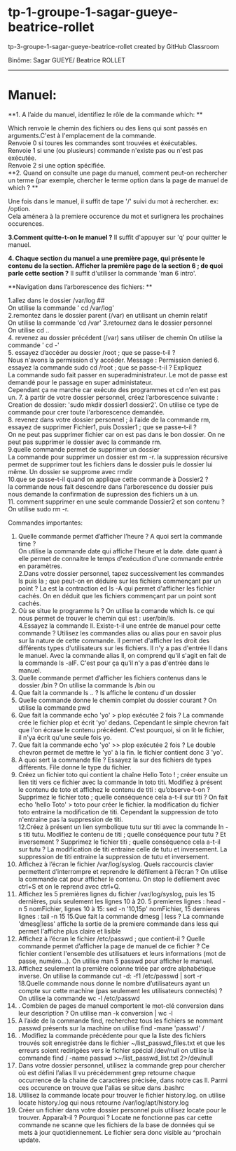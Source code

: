 # tp-1-groupe-1-sagar-gueye-beatrice-rollet
tp-3-groupe-1-sagar-gueye-beatrice-rollet created by GitHub Classroom <br>

Binôme: Sagar GUEYE/ Beatrice ROLLET
***********
Manuel:
==========
**1. A l’aide du manuel, identifiez le rôle de la commande which: ** 

Which renvoie le chemin des fichiers ou des liens qui sont passés en arguments.C'est à l'emplacement de la commande.   
Renvoie 0 si toures les commandes sont trouvées et éxécutables.  
Renvoie 1 si une (ou plusieurs) commande n'existe pas ou n'est pas exécutée.  
Renvoie 2 si une option spécifiée.    
**2. Quand on consulte une page du manuel, comment peut-on rechercher un terme (par exemple, chercher le terme option dans la page de manuel de which ? ** 

Une fois dans le manuel, il suffit de tape '/' suivi du mot à rechercher. ex: /option.  
Cela aménera à la premiere occurence du mot et surlignera les prochaines occurences.  

**3.Comment quitte-t-on le manuel ?**
Il suffit d'appuyer sur 'q' pour quitter le manuel.  

**4. Chaque section du manuel a une première page, qui présente le contenu de la section. Afficher la
première page de la section 6 ; de quoi parle cette section ?**
Il suffit d'utiliser la commande 'man 6 intro'.  

**Navigation dans l’arborescence des fichiers: **

1.allez dans le dossier /var/log ##   
On utilise la commande ' cd /var/log'  
2.remontez dans le dossier parent (/var) en utilisant un chemin relatif   
On utilise la commande 'cd /var'
3.retournez dans le dossier personnel   
On utilise cd ..  
4. revenez au dossier précédent (/var) sans utiliser de chemin 
On utilise la commande ' cd -'  
5. essayez d’accéder au dossier /root ; que se passe-t-il ?  
Nous n'avons la permission d'y accéder. Message : Permission denied
6. essayez la commande sudo cd /root ; que se passe-t-il ? Expliquez  
La commande sudo fait passer en superadministrateur. Le mot de passe est demandé pour le passage en super administateur.   
Cependant ça ne marche car exécute des programmes et cd n'en est pas un.
7.  à partir de votre dossier personnel, créez l’arborescence suivante :  
Creation de dossier: 'sudo mkdir dossier1 dossier2'. On utilise ce type de commande pour crer toute l'arborescence demandée.  
8. revenez dans votre dossier personnel ; à l’aide de la commande rm, essayez de supprimer Fichier1, puis
Dossier1 ; que se passe-t-il ?   
On ne peut pas supprimer fichier car on est pas dans le bon dossier. On ne peut pas supprimer le dossier avec la commande rm.  
9.quelle commande permet de supprimer un dossier   
La commande pour supprimer un dossier est rm -r. la suppression récursive permet de supprimer tout les fichiers dans le dossier puis le dossier lui même. Un dossier se supprome avec rmdir    
10.que se passe-t-il quand on applique cette commande à Dossier2 ?   
la commande nous fait descendre dans l'arborescence du dossier puis nous demande la confirmation de supression des fichiers un à un.  
11. comment supprimer en une seule commande Dossier2 et son contenu ?  
On utilise sudo rm -r.  

Commandes importantes:  
1. Quelle commande permet d’afficher l’heure ? A quoi sert la commande time ?  
On utilise la commande date qui affiche l'heure et la date. date quant à elle permet de connaitre le temps d'exécution d'une commande entrée en paramètres.  
2.Dans votre dossier personnel, tapez successivement les commandes ls puis la ; que peut-on en déduire
sur les fichiers commençant par un point ? 
La est la contraction ed ls -A qui permet d'afficher les fichier cachés. On en déduit que les fichiers commençant par un point sont cachés.  
3. Où se situe le programme ls ? 
On utilise la comande which ls. ce qui nous permet de trouver le chemin qui est : user/bin/ls.  
4.Essayez la commande ll. Existe-t-il une entrée de manuel pour cette commande ? Utilisez les commandes alias ou alias pour en savoir plus sur la nature de cette commande. 
ll permet d'afficher les droit des différents types d'utilisateurs sur les fichiers. Il n'y a pas d'entrée ll dans le manuel. 
Avec la commande alias ll, on comprend qu'il s'agit en fait de la commande ls -alF. C'est pour ça qu'il n'y a pas d'entrée dans le manuel.  
5. Quelle commande permet d’afficher les fichiers contenus dans le dossier /bin ?
On utilise la commande  ls /bin ou 
6. Que fait la commande ls .. ?
ls affiche le contenu d'un dossier  
7. Quelle commande donne le chemin complet du dossier courant ?
On utilise la commande pwd  
8. Que fait la commande echo 'yo' > plop exécutée 2 fois ?
La commande crée le fichier plop et écrit 'yo' dedans. Cependant le simple chevron fait que l'on écrase le contenu précédent. C'est pourquoi, si on lit le fichier, il n'ya écrit qu'une seule fois yo.  
9. Que fait la commande echo 'yo' >> plop exécutée 2 fois ?
Le double chevron permet de mettre le 'yo' à la fin. le fichier contient donc 3 'yo'.
10. A quoi sert la commande file ? Essayez la sur des fichiers de types différents.
File donne le type du fichier.    
11. Créez un fichier toto qui contient la chaîne Hello Toto ! ; créer ensuite un lien titi vers ce fichier
avec la commande ln toto titi. Modifiez à présent le contenu de toto et affichez le contenu de titi :
qu’observe-t-on ? Supprimez le fichier toto ; quelle conséquence cela a-t-il sur titi ?
On fait echo 'hello Toto' > toto pour créer le fichier. la modification du fichier toto entraine la modification de titi. Cependant la suppression de toto n'entraine pas la suppression de titi.  
12.Créez à présent un lien symbolique tutu sur titi avec la commande ln -s titi tutu. Modifiez le
contenu de titi ; quelle conséquence pour tutu ? Et inversement ? Supprimez le fichier titi ; quelle
conséquence cela a-t-il sur tutu ? 
La modification de titi entraine celle de tutu et inversement. La suppression de titi entraine la suppression de tutu et inversement.  
13. Affichez à l’écran le fichier /var/log/syslog. Quels raccourcis clavier permettent d’interrompre et
reprendre le défilement à l’écran ?
On utilise la commande cat pour afficher le contenu. On stop le defilement avec ctrl+S et on le reprend avec ctrl+Q.  
14. Affichez les 5 premières lignes du fichier /var/log/syslog, puis les 15 dernières, puis seulement les
lignes 10 à 20.
5 premieres lignes : head -n 5 nomFichier, 
lignes 10 à 15: sed -n '10,15p' nomFichier, 
15 dernieres lignes : tail -n 15
15.Que fait la commande dmesg | less ? 
La commande 'dmesg|less' affiche la sortie de la premiere commande dans less qui permet l'affiche plus claire et lisible  
16. Affichez à l’écran le fichier /etc/passwd ; que contient-il ? Quelle commande permet d’afficher la page
de manuel de ce fichier ?
Ce fichier contient l'ensemble des utilisatuers et leurs informations (mot de passe, numéro...). On utilise man 5 passwd pour afficher le manuel.  
17. Affichez seulement la première colonne triée par ordre alphabétique inverse.
On utilise la commande cut -d: -f1 /etc/passwd | sort -r  
18.Quelle commande nous donne le nombre d’utilisateurs ayant un compte sur cette machine (pas seulement les utilisateurs connectés) ?
 On utilise la commande wc -l /etc/passwd 
19. . Combien de pages de manuel comportent le mot-clé conversion dans leur description ?
On utilise man -k conversion | wc -l
20. A l’aide de la commande find, recherchez tous les fichiers se nommant passwd présents sur la machine on utilise find -mane 'passwd' /
21. . Modifiez la commande précédente pour que la liste des fichiers trouvés soit enregistrée dans le fichier
~/list_passwd_files.txt et que les erreurs soient redirigées vers le fichier spécial /dev/null
 on utilise la commande find / -name passwd >~/list_passwd_list.txt 2>/dev/null
22. Dans votre dossier personnel, utilisez la commande grep pour chercher où est défini l’alias ll vu
précédemment
 grep retourne chaque occurrence de la chaine de caractères précisée, dans notre cas ll. Parmi ces occurence on trouve que l'alias se situe dans .bashrc
23. Utilisez la commande locate pour trouver le fichier history.log. on utilise locate history.log qui nous retourne /var/log/apt/history.log
24. Créer un fichier dans votre dossier personnel puis utilisez locate pour le trouver. Apparaît-il ? Pourquoi ? Locate ne fonctionne pas car cette commande ne scanne que les fichiers de la base de données qui se mets à jour quotidiennement.
Le fichier sera donc visible au ^prochain update.

